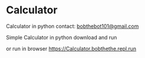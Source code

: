 # Calculator
Calculator in python
contact: bobthebot101@gmail.com


Simple Calculator in python 
download and run 

or 
run in browser
https://Calculator.bobthethe.repl.run
